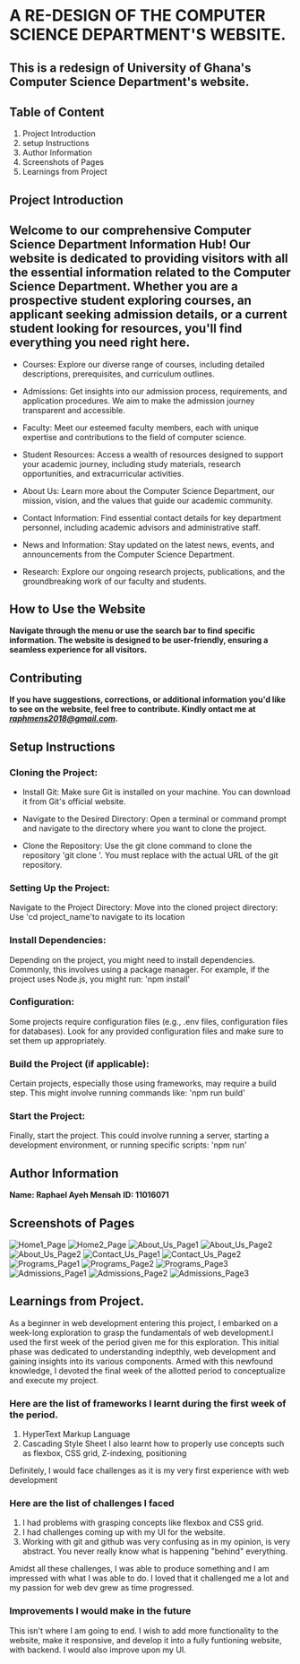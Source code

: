 # A RE-DESIGN OF THE COMPUTER SCIENCE DEPARTMENT'S WEBSITE.
## This is a redesign of University of Ghana's Computer Science Department's website.

## Table of Content
1. Project Introduction
2. setup Instructions
3. Author Information
4. Screenshots of Pages
5. Learnings from Project

## Project Introduction
Welcome to our comprehensive Computer Science Department Information Hub! Our website is dedicated to providing visitors with all the essential information related to the Computer Science Department. Whether you are a prospective student exploring courses, an applicant seeking admission details, or a current student looking for resources, you'll find everything you need right here.
---

- Courses: Explore our diverse range of courses, including detailed descriptions, prerequisites, and curriculum outlines.

- Admissions: Get insights into our admission process, requirements, and application procedures. We aim to make the admission journey transparent and accessible.

- Faculty: Meet our esteemed faculty members, each with unique expertise and contributions to the field of computer science.

- Student Resources: Access a wealth of resources designed to support your academic journey, including study materials, research opportunities, and extracurricular activities.
  
- About Us: Learn more about the Computer Science Department, our mission, vision, and the values that guide our academic community.

- Contact Information: Find essential contact details for key department personnel, including academic advisors and administrative staff.

- News and Information: Stay updated on the latest news, events, and announcements from the Computer Science Department.

- Research: Explore our ongoing research projects, publications, and the groundbreaking work of our faculty and students.

## How to Use the Website
**Navigate through the menu or use the search bar to find specific information. The website is designed to be user-friendly, ensuring a seamless experience for all visitors.**

## Contributing
**If you have suggestions, corrections, or additional information you'd like to see on the website, feel free to contribute. Kindly ontact me at *raphmens2018@gmail.com*.**

## Setup Instructions
### Cloning the Project:
- Install Git:
Make sure Git is installed on your machine. You can download it from Git's official website.

- Navigate to the Desired Directory:
Open a terminal or command prompt and navigate to the directory where you want to clone the project.

- Clone the Repository:
Use the git clone command to clone the repository
'git clone <repositoryURL>'. You must replace <repositoryURL> with the actual URL of the git repository.

### Setting Up the Project:
Navigate to the Project Directory:
Move into the cloned project directory:
Use 'cd project_name'to navigate to its location

### Install Dependencies:
Depending on the project, you might need to install dependencies. Commonly, this involves using a package manager. For example, if the project uses Node.js, you might run:
'npm install'

### Configuration:
Some projects require configuration files (e.g., .env files, configuration files for databases). Look for any provided configuration files and make sure to set them up appropriately.

### Build the Project (if applicable):
Certain projects, especially those using frameworks, may require a build step. This might involve running commands like:
'npm run build'

### Start the Project:
Finally, start the project. This could involve running a server, starting a development environment, or running specific scripts:
'npm run'

## Author Information
**Name: Raphael Ayeh Mensah**
**ID: 11016071**

## Screenshots of Pages
![Home1_Page](Pictures/Home1.png)
![Home2_Page](Pictures/Home1.png)
![About_Us_Page1](Pictures/About1.png)
![About_Us_Page2](Pictures/About2.png)
![About_Us_Page2](Pictures/About3.png)
![Contact_Us_Page1](Pictures/Contact1.png)
![Contact_Us_Page2](Pictures/Contact2.png)
![Programs_Page1](Pictures/Programs1.png)
![Programs_Page2](Pictures/Programs2.png)
![Programs_Page3](Pictures/Programs3.png)
![Admissions_Page1](Pictures/Admissions1.png)
![Admissions_Page2](Pictures/Admissions2.png)
![Admissions_Page3](Pictures/Admissions3.png)

## Learnings from Project.
As a beginner in web development entering this project, I embarked on a week-long exploration to grasp the fundamentals of web development.I used the first week of the period given me for this exploration. This initial phase was dedicated to understanding indepthly, web development and gaining insights into its various components. Armed with this newfound knowledge, I devoted the final week of the allotted period to conceptualize and execute my project.
### Here are the list of frameworks I learnt during the first week of the period.
1. HyperText Markup Language
2. Cascading Style Sheet
I also learnt how to properly use concepts such as flexbox, CSS grid, Z-indexing, positioning 

Definitely, I would face challenges as it is my very first experience with web development
### Here are the list of challenges I faced
1. I had problems with grasping concepts like flexbox and CSS grid.
2. I had challenges coming up with my UI for the website.
3. Working with git and github was very confusing as in my opinion, is very abstract. You never really know what is happening "behind" everything.

Amidst all these challenges, I was able to produce something and I am impressed with what I was able to do. I loved that it challenged me a lot and my passion for web dev grew as time progressed.

### Improvements I would make in the future
This isn't where I am going to end. I wish to add more functionality to the website, make it responsive, and develop it into a fully funtioning website, with backend.
I would also improve upon my UI.   
